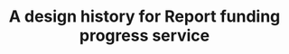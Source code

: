 ---
homepage: true
layout: product
title: A design history for Report funding progress service
description: The service gives grant recipients a way to report on monitoring and evaluation data and aims to replace Submit monitoring and evaluation data by iteratively moving away from users inputting information into a spreadsheet to form-based question flows and a task list.
pagination:
  data: collections.all
  reverse: true
  size: 50
---